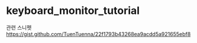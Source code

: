 # keyboard_monitor_tutorial

관련 스니펫 
https://gist.github.com/TuenTuenna/22f1793b43268ea9acdd5a921655ebf8
